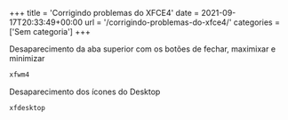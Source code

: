 +++
title = 'Corrigindo problemas do XFCE4'
date = 2021-09-17T20:33:49+00:00
url = '/corrigindo-problemas-do-xfce4/'
categories = ['Sem categoria']
+++


Desaparecimento da aba superior com os botões de fechar, maximixar e minimizar
```bash
xfwm4
```


Desaparecimento dos ícones do Desktop
```bash
xfdesktop
```
